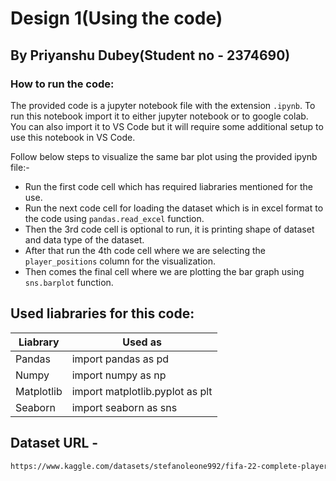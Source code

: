 # Design 1(Using the code)
## By Priyanshu Dubey(Student no - 2374690)

### How to run the code:

The provided code is a jupyter notebook file with the extension `.ipynb`. To run this notebook import it to either jupyter notebook or to google colab. You can also import it to VS Code but it will require some additional setup to use this notebook in VS Code.

Follow below steps to visualize the same bar plot using the provided ipynb file:-

- Run the first code cell which has required liabraries mentioned for the use.
- Run the next code cell for loading the dataset which is in excel format to the code using `pandas.read_excel` function.
- Then the 3rd code cell is optional to run, it is printing shape of dataset and data type of the dataset.
- After that run the 4th code cell where we are selecting the `player_positions` column for the visualization.
- Then comes the final cell where we are plotting the bar graph using `sns.barplot` function.

## Used liabraries for this code:
| Liabrary | Used as |
| ------ | ------ |
| Pandas | import pandas as pd |
| Numpy | import numpy as np |
| Matplotlib | import matplotlib.pyplot as plt |
| Seaborn | import seaborn as sns |

## Dataset URL - 
```sh
https://www.kaggle.com/datasets/stefanoleone992/fifa-22-complete-player-dataset/data
```